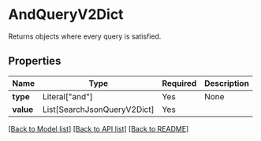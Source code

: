 # AndQueryV2Dict

Returns objects where every query is satisfied.

## Properties
| Name | Type | Required | Description |
| ------------ | ------------- | ------------- | ------------- |
**type** | Literal["and"] | Yes | None |
**value** | List[SearchJsonQueryV2Dict] | Yes |  |


[[Back to Model list]](../../README.md#documentation-for-models) [[Back to API list]](../../README.md#documentation-for-api-endpoints) [[Back to README]](../../README.md)
